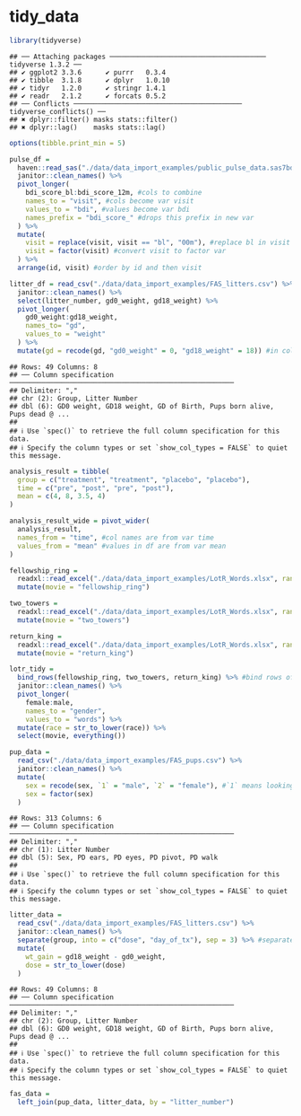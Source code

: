 tidy_data
================

``` r
library(tidyverse)
```

    ## ── Attaching packages ─────────────────────────────────────── tidyverse 1.3.2 ──
    ## ✔ ggplot2 3.3.6      ✔ purrr   0.3.4 
    ## ✔ tibble  3.1.8      ✔ dplyr   1.0.10
    ## ✔ tidyr   1.2.0      ✔ stringr 1.4.1 
    ## ✔ readr   2.1.2      ✔ forcats 0.5.2 
    ## ── Conflicts ────────────────────────────────────────── tidyverse_conflicts() ──
    ## ✖ dplyr::filter() masks stats::filter()
    ## ✖ dplyr::lag()    masks stats::lag()

``` r
options(tibble.print_min = 5)
```

``` r
pulse_df = 
  haven::read_sas("./data/data_import_examples/public_pulse_data.sas7bdat") %>%
  janitor::clean_names() %>%
  pivot_longer(
    bdi_score_bl:bdi_score_12m, #cols to combine
    names_to = "visit", #cols become var visit
    values_to = "bdi", #values become var bdi
    names_prefix = "bdi_score_" #drops this prefix in new var
  ) %>%
  mutate(
    visit = replace(visit, visit == "bl", "00m"), #replace bl in visit to 00m
    visit = factor(visit) #convert visit to factor var
  ) %>%
  arrange(id, visit) #order by id and then visit
```

``` r
litter_df = read_csv("./data/data_import_examples/FAS_litters.csv") %>%
  janitor::clean_names() %>%
  select(litter_number, gd0_weight, gd18_weight) %>%
  pivot_longer(
    gd0_weight:gd18_weight,
    names_to= "gd",
    values_to = "weight"
  ) %>%
  mutate(gd = recode(gd, "gd0_weight" = 0, "gd18_weight" = 18)) #in col gd, convert gd0_weight to 0 and gd18_weight to 18
```

    ## Rows: 49 Columns: 8
    ## ── Column specification ────────────────────────────────────────────────────────
    ## Delimiter: ","
    ## chr (2): Group, Litter Number
    ## dbl (6): GD0 weight, GD18 weight, GD of Birth, Pups born alive, Pups dead @ ...
    ## 
    ## ℹ Use `spec()` to retrieve the full column specification for this data.
    ## ℹ Specify the column types or set `show_col_types = FALSE` to quiet this message.

``` r
analysis_result = tibble(
  group = c("treatment", "treatment", "placebo", "placebo"),
  time = c("pre", "post", "pre", "post"),
  mean = c(4, 8, 3.5, 4)
)
```

``` r
analysis_result_wide = pivot_wider(
  analysis_result,
  names_from = "time", #col names are from var time
  values_from = "mean" #values in df are from var mean
)
```

``` r
fellowship_ring = 
  readxl::read_excel("./data/data_import_examples/LotR_Words.xlsx", range = "B3:D6") %>%
  mutate(movie = "fellowship_ring")

two_towers = 
  readxl::read_excel("./data/data_import_examples/LotR_Words.xlsx", range = "F3:H6") %>%
  mutate(movie = "two_towers")

return_king = 
  readxl::read_excel("./data/data_import_examples/LotR_Words.xlsx", range = "J3:L6") %>%
  mutate(movie = "return_king")
```

``` r
lotr_tidy = 
  bind_rows(fellowship_ring, two_towers, return_king) %>% #bind rows of the 3 df because they all have same col name
  janitor::clean_names() %>%
  pivot_longer(
    female:male,
    names_to = "gender",
    values_to = "words") %>%
  mutate(race = str_to_lower(race)) %>%
  select(movie, everything())
```

``` r
pup_data = 
  read_csv("./data/data_import_examples/FAS_pups.csv") %>%
  janitor::clean_names() %>%
  mutate(
    sex = recode(sex, `1` = "male", `2` = "female"), #`1` means looking for num 1
    sex = factor(sex)
  )
```

    ## Rows: 313 Columns: 6
    ## ── Column specification ────────────────────────────────────────────────────────
    ## Delimiter: ","
    ## chr (1): Litter Number
    ## dbl (5): Sex, PD ears, PD eyes, PD pivot, PD walk
    ## 
    ## ℹ Use `spec()` to retrieve the full column specification for this data.
    ## ℹ Specify the column types or set `show_col_types = FALSE` to quiet this message.

``` r
litter_data = 
  read_csv("./data/data_import_examples/FAS_litters.csv") %>%
  janitor::clean_names() %>%
  separate(group, into = c("dose", "day_of_tx"), sep = 3) %>% #separate after the third character
  mutate(
    wt_gain = gd18_weight - gd0_weight,
    dose = str_to_lower(dose)
  )
```

    ## Rows: 49 Columns: 8
    ## ── Column specification ────────────────────────────────────────────────────────
    ## Delimiter: ","
    ## chr (2): Group, Litter Number
    ## dbl (6): GD0 weight, GD18 weight, GD of Birth, Pups born alive, Pups dead @ ...
    ## 
    ## ℹ Use `spec()` to retrieve the full column specification for this data.
    ## ℹ Specify the column types or set `show_col_types = FALSE` to quiet this message.

``` r
fas_data = 
  left_join(pup_data, litter_data, by = "litter_number")
```
